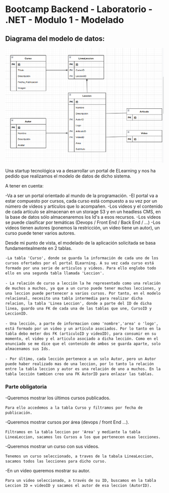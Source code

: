 # Bootcamp Backend - Laboratorio - .NET - Modulo 1 - Modelado

## Diagrama del modelo de datos:

![modelado](modelado.png)

Una startup tecnológica va a desarrollar un portal de ELearning y nos ha pedido que realizamos el modelo de datos de dicho sistema.

A tener en cuenta:

-Va a ser un portal orientado al mundo de la programación.
-El portal va a estar compuesto por cursos, cada curso está compuesto a su vez por un número de videos y artículos que lo acompañen.
-Los videos y el contenido de cada artículo se almacenan en un storage S3 y en un headless CMS, en la base de datos sólo almacenaremos los Id's a esos recursos.
-Los videos se puede clasificar por temáticas (Devops / Front End / Back End / ...)
-Los videos tienen autores (ponemos la restricción, un video tiene un autor), un curso puede tener varios autores.

Desde mi punto de vista, el modelado de la aplicación solicitada se basa fundamentealmente en 2 tablas. 

    -La tabla 'Curso', donde se guarda la información de cada uno de los cursos ofertados por el portal ELearning. A su vez cada curso está formado por una serie de articulos y videos. Para ello englobo todo ello en una segunda tabla llamada 'Leccion'.

    - La relación de curso a lección la he representado como una relación de muchos a muchos, ya que a un curso puede tener muchas lecciones, y una leccion puede pertenecer a varios cursos. Por tanto, en el modelo relacional, necesito una tabla intermedia para realizar dicha relacion, la tabla 'Linea Leccion', donde a parte del ID de dicha linea, guardo una FK de cada una de las tablas que une, CursoID y LeccionID.

    - Una lección, a parte de informacion como 'nombre','area' o 'logo', está formado por un video y un artículo asociados. Por lo tanto en la tabla debo meter dos FK (articuloID y videoID), para consumir en su momento, el video y el articulo asociado a dicha lección. Como en el enunciado se me dice que el contenido de ambos se guarda aparte, solo almacenamos sus Ids.

    - Por último, cada lección pertenece a un solo Autor, pero un Autor puede haber realizado mas de una leccion, por lo tanto la relación entre la tabla leccion y autor es una relación de uno a muchos. En la tabla lección tambien creo una FK AutorID para enlazar las tablas.

### Parte obligatoria

-Queremos mostrar los últimos cursos publicados.
    
    Para ello accedemos a la tabla Curso y filtramos por fecha de publicación.

-Queremos mostrar cursos por área (devops / front End ...).

    Filtramos en la tabla leccion por 'Area' y mediante la tabla LineaLeccion, sacamos los Cursos a los que pertenecen esas lecciones.

-Queremos mostrar un curso con sus videos.

    Tenemos un curso seleccionado, a traves de la tabala LineaLeccion, sacamos todos las lecciones para dicho curso.

-En un video queremos mostrar su autor.

    Para un video seleccionado, a través de su ID, buscamos en la tabla Leccion ID = videoID y sacamos el autor de esa leccion (AutorID).






